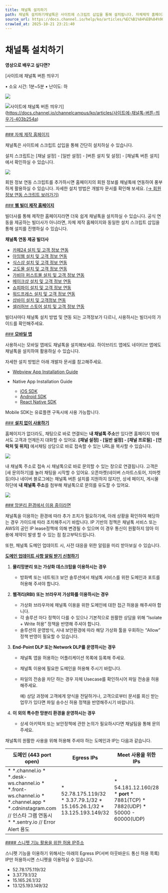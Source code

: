 ```yaml
---
title: 채널톡 설치하기
path: 채널톡 설치하기채널톡은 사이트에 스크립트 삽입을 통해 설치됩니다. 자체제작 홈페이지에도 빌더사를 통해 제작한 홈페이지에도 쉽고 빠르게 채널톡을 설치해보세요.
source_url: https://docs.channel.io/help/ko/articles/%EC%B1%84%EB%84%90%ED%86%A1-%EC%84%A4%EC%B9%98%ED%95%98%EA%B8%B0-1bfa136b
crawled_at: 2025-10-21 23:21:40
---
```


# 채널톡 설치하기

**영상으로 배우고 싶다면?**

[사이트에 채널톡 버튼 띄우기

• 소요 시간: 1분~5분 • 난이도: 하

![](https://cf.channel.io/thumb/200x200/pub-file/1/65fc447a2a0848daf5ec/tmp-2092756089)

![사이트에 채널톡 버튼 띄우기](https://cf.channel.io/thumb/1400x732,cover,webp/web_page/1/68ad8c61f277db2251b3/tmp-1037599723.png)](https://docs.channel.io/channelcampus/ko/articles/사이트에-채널톡-버튼-띄우기-403b254a)

---

[### 자체 제작 홈페이지](#자체-제작-홈페이지)

채널톡은 사이트에 스크립트 삽입을 통해 간단히 설치하실 수 있습니다.

설치 스크립트는 [채널 설정] - [일반 설정] - [버튼 설치 및 설정] - [채널톡 버튼 설치] 에서 확인하실 수 있습니다.

![](https://cf.channel.io/document/spaces/6/articles/90/revisions/265/usermedia/662b1106ec66641bee0d)

회원 정보 연동 스크립트를 추가하시면 홈페이지의 회원 정보를 채널톡에 연동하여 풍부하게 활용하실 수 있습니다. 자세한 설치 방법은 개발자 문서를 확인해 보세요. [(→ 회원 정보 연동 스크립트 보러가기)](https://developers.channel.io/reference/web-quickstart-kr)

[### **웹 빌더 제작 홈페이지**](#웹-빌더-제작-홈페이지)

빌더사를 통해 제작한 홈페이지라면 더욱 쉽게 채널톡을 설치하실 수 있습니다. 공식 연동을 제공하는 빌더사가 아니라면, 자체 제작 홈페이지와 동일한 설치 스크립트 삽입을 통해 설치를 진행하실 수 있습니다.

**채널톡 연동 제공 빌더사**

* [카페24 설치 및 고객 정보 연동](https://developers.channel.io/docs/cafe24-app)
* [아임웹 설치 및 고객 정보 연동](https://developers.channel.io/docs/imweb)
* [식스샵 설치 및 고객 정보 연동](https://developers.channel.io/docs/sixshop)
* [고도몰 설치 및 고객 정보 연동](https://developers.channel.io/docs/godomall)
* [가비아 퍼스트몰 설치 및 고객 정보 연동](https://developers.channel.io/docs/firstmall)
* [메이크샵 설치 및 고객 정보 연동](https://developers.channel.io/docs/makeshop)
* [쇼피파이 설치 및 고객 정보 연동](https://developers.channel.io/docs/%EC%87%BC%ED%94%BC%ED%8C%8C%EC%9D%B4-shopify)
* [워드프레스 설치 및 고객 정보 연동](https://developers.channel.io/docs/%EC%9B%8C%EB%93%9C%ED%94%84%EB%A0%88%EC%8A%A4-wordpress)
* [샵바이 설치 및 고객정보 연동](https://developers.channel.io/docs/%EC%83%B5%EB%B0%94%EC%9D%B4-shop-by)
* [셀러허브 스토어 설치 및 고객 정보 연동](https://developers.channel.io/docs/sellerhubstore)

빌더사마다 채널톡 설치 방법 및 연동 되는 고객정보가 다르니, 사용하시는 빌더사의 가이드를 확인해주세요.

[### **모바일 앱**](#모바일-앱)

사용하시는 모바일 앱에도 채널톡을 설치해보세요. 하이브리드 앱에도 네이티브 앱에도 채널톡을 설치하여 활용하실 수 있습니다.

자세한 설치 방법은 아래 개발자 문서를 참고해주세요.

* [Webview App Installation Guide](https://developers.channel.io/reference/webview-quickstart-kr)
* Native App Installation Guide

  * [iOS SDK](https://developers.channel.io/reference/ios-quickstart-kr)
  * [Android SDK](https://developers.channel.io/reference/android-quickstart-kr)
  * [React Native SDK](https://developers.channel.io/reference/react-native-quickstart-kr)

Mobile SDK는 유료플랜 구독시에 사용 가능합니다.

[### **설치 없이 사용하기**](#설치-없이-사용하기)

홈페이지가 없더라도, 채팅으로 바로 연결되는 **내 채널톡 주소**만 있다면 홈페이지 밖에서도 고객과 언제든지 대화할 수 있어요. **[채널 설정] - [일반 설정] - [채널 프로필] - [연락처 및 위치]** 에서채팅 상담으로 바로 접속할 수 있는 URL을 복사할 수 있습니다.

![](https://cf.channel.io/document/spaces/6/articles/90/revisions/265/usermedia/662b1107a7402588f724)

내 채널톡 주소로 접속 시 채널톡으로 바로 문의할 수 있는 창으로 연결됩니다. 고객은 [새 문의하기]를 눌러 채팅을 시작할 수 있어요. 오픈마켓(네이버 스마트스토어, 지마켓 등)이나 네이버 블로그에는 채널톡 버튼 설치를 지원하지 않지만, 상세 페이지, 게시물 하단에 **내 채널톡 주소**를 첨부해 채널톡으로 문의를 유도할 수 있어요.

![](https://cf.channel.io/document/spaces/6/articles/90/revisions/265/usermedia/662b1107dfedd83f797b)

[### 망분리 환경에서 이용 중이라면](#망분리-환경에서-이용-중이라면)

채널톡을 이용하는 환경에 따라 추가 조치가 필요하기에, 아래 상황을 확인하여 해당하는 경우 가이드에 따라 조치해주시기 바랍니다. IP 기반의 정책은 채널톡 서비스 또는 AWS의 공인 IP lease정책에 의해 변경될 수 있으며 이 경우 통신이 원활하지 않아 이용에 제약이 발생 할 수 있는 점 참고부탁드립니다.

또한, 채널톡 도메인 업데이트 시, 사전 대응을 위한 알림을 미리 받아보실 수 있습니다.

[**도메인 업데이트 사항 알림 받기 신청하기**](https://root.channel.io/workflows/719300)

1. **물리망분리 또는 가상화 데스크탑을 이용하시는 경우**

   * 방화벽 또는 네트워크 보안 솔루션에서 채널톡 서비스를 위한 도메인과 포트를 허용해 주셔야 합니다.
2. **웹격리(RBI) 또는 브라우저 가상화를 이용하시는 경우**

   * 가상화 브라우저에 채널톡 이용을 위한 도메인에 대한 접근 허용을 해주셔야 합니다.
   * 각 솔루션 마다 정책이 다를 수 있으나 기본적으로 원활한 상담을 위해 “Isolate + Write 허용” 정책을 반영해 주셔야 합니다.
   * 솔루션의 운영방식, 사내 보안환경에 따라 해당 가상화 툴을 우회하는 “Allow” 정책 반영이 필요할 수 있습니다.
3. **End-Point DLP 또는 Network DLP를 운영하시는 경우**

   * 채널톡 앱을 허용하는 어플리케이션 목록에 등록해 주세요.
   * 채널톡 이용에 필요한 도메인을 허용해 주시기 바랍니다.
   * 파일의 전송을 차단 하는 경우 자체 Usecase를 확인하시어 파일 전송을 허용해주세요.

     예) 상담 과정에 고객에게 양식을 전달하거나, 고객으로부터 문서를 회신 받는 업무가 있다면 파일 송수신 허용 정책을 반영해주시기 바랍니다.
4. **이 외의 특수한 망분리 환경을 운영하시는 경우**

   * 상세 아키텍처 또는 보안정책에 관한 논의가 필요하시다면 채널팀을 통해 문의주세요.

채널톡의 원활한 사용을 위해 허용해 주셔야 하는 도메인과 IP는 다음과 같습니다.

| **도메인 (443 port open)** | **Egress IPs** | **Meet 사용을 위한 IPs** | **ALF v2 사용을 위한 IP** |
| --- | --- | --- | --- |
| * \*.channel.io * \*.desk-ws.channel.io * \*.front-ws.channel.io * \*.channel.app * \*.cdninstagram.com // 인스타 그램 연동시 * \*.sentry.io // Error Alert 용도 | * 52.78.175.119/32 * 3.37.79.1/32 * 15.165.26.1/32 * 13.125.193.149/32 | * 54.181.12.160/28 * **port**    * 7881(TCP)   * 7882(UDP)   * 50000 - 60000(UDP) | * 3.38.119.225 |

[#### 스니펫 기능 활용을 위한 허용 IP주소](#스니펫-기능-활용을-위한-허용-ip주소)

스니펫 기능을 이용하기 위해서는 아래의 Egress IP(서버 아웃바운드 통신 허용 목록) IP만 허용하시면 스니펫을 이용하실 수 있습니다.

* 52.78.175.119/32
* 3.37.79.1/32
* 15.165.26.1/32
* 13.125.193.149/32